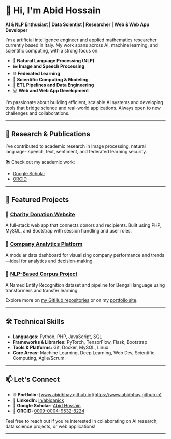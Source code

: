 # 👋 Hi, I'm Abid Hossain

**AI & NLP Enthusiast | Data Scientist | Researcher | Web & Web App Developer**

I'm a artificial intelligence engineer and applied mathematics researcher currently based in Italy. My work spans across AI, machine learning, and scientific computing, with a strong focus on:

- 🧠 **Natural Language Processing (NLP)**
- 🖼️ **Image and Speech Processing**
- 🌐 **Federated Learning**
- 🧪 **Scientific Computing & Modeling**
- 🧰 **ETL Pipelines and Data Engineering**
- 💻 **Web and Web App Development**

I'm passionate about building efficient, scalable AI systems and developing tools that bridge science and real-world applications. Always open to new challenges and collaborations.

---

## 🔬 Research & Publications

I’ve contributed to academic research in image processing, natural language- speech, text, sentiment, and federated learning security.

📚 Check out my academic work:

- [Google Scholar](https://scholar.google.com/citations?hl=en&user=9SFNxhMAAAAJ)
- [ORCID](https://orcid.org/0009-0004-9532-8224)

---

## 🚀 Featured Projects

### 🔹 [Charity Donation Website](https://github.com/wojackbro/charity_donation_website)
A full-stack web app that connects donors and recipients. Built using PHP, MySQL, and Bootstrap with session handling and user roles.

### 🔹 [Company Analytics Platform](https://github.com/wojackbro/Company_Analytics_P)
A modular data dashboard for visualizing company performance and trends—ideal for analytics and decision-making.

### 🔹 [NLP-Based Corpus Project](https://github.com/wojackbro/Bengali-NER-Corpus)
A Named Entity Recognition dataset and pipeline for Bengali language using transformers and transfer learning.

Explore more on [my GitHub repositories](https://github.com/wojackbro?tab=repositories) or on my [portfolio site](https://www.abidbhay.github.io).

---

## 🛠️ Technical Skills

- **Languages:** Python, PHP, JavaScript, SQL  
- **Frameworks & Libraries:** PyTorch, TensorFlow, Flask, Bootstrap  
- **Tools & Platforms:** Git, Docker, MySQL, Linux  
- **Core Areas:** Machine Learning, Deep Learning, Web Dev, Scientific Computing, Agile/Scrum

---

## 📫 Let's Connect

- 🌐 **Portfolio:** [www.abidbhay.github.io](https://www.abidbhay.github.io)
- 💼 **LinkedIn:** [in/abidanick](https://www.linkedin.com/in/abidanick)
- 🧠 **Google Scholar:** [Abid Hossain](https://scholar.google.com/citations?hl=en&user=9SFNxhMAAAAJ)
- 🧾 **ORCID:** [0009-0004-9532-8224](https://orcid.org/0009-0004-9532-8224)

Feel free to reach out if you're interested in collaborating on AI research, data science projects, or web applications!

---
